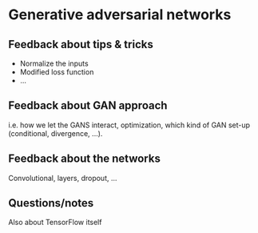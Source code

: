 # Generative adversarial networks

## Feedback about tips & tricks

* Normalize the inputs
* Modified loss function
* ...

## Feedback about GAN approach
i.e. how we let the GANS interact, optimization, which kind of GAN set-up (conditional, divergence, ...).

## Feedback about the networks

Convolutional, layers, dropout, ...

## Questions/notes

Also about TensorFlow itself
